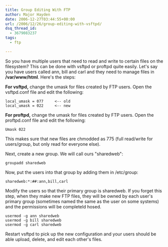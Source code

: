 ```yaml
---
title: Group Editing With FTP
author: Major Hayden
date: 2006-12-27T03:44:55+00:00
url: /2006/12/26/group-editing-with-vsftpd/
dsq_thread_id:
  - 3679083237
tags:
  - ftp

---
```

So you have multiple users that need to read and write to certain files on the filesystem? This can be done with vsftpd or proftpd quite easily. Let's say you have users called ann, bill and carl and they need to manage files in **/var/www/html**. Here's the steps:

**For vsftpd,** change the umask for files created by FTP users. Open the vsftpd.conf file and edit the following:

```
local_umask = 077     <-- old
local_umask = 022     <-- new
```

**For proftpd,** change the umask for files created by FTP users. Open the proftpd.conf file and edit the following:

```
Umask 022
```

This makes sure that new files are chmodded as 775 (full read/write for users/group, but only read for everyone else).

Next, create a new group. We will call ours "sharedweb":

```
groupadd sharedweb
```

Now, put the users into that group by adding them in /etc/group:

```
sharedweb:*:##:ann,bill,carl
```

Modify the users so that their primary group is sharedweb. If you forget this step, when they make new FTP files, they will be owned by each user's primary group (sometimes named the same as the user on some systems) and the permissions will be completeld hosed.

```
usermod -g ann sharedweb
usermod -g bill sharedweb
usermod -g carl sharedweb
```

Restart vsftpd to pick up the new configuration and your users should be able upload, delete, and edit each other's files.

